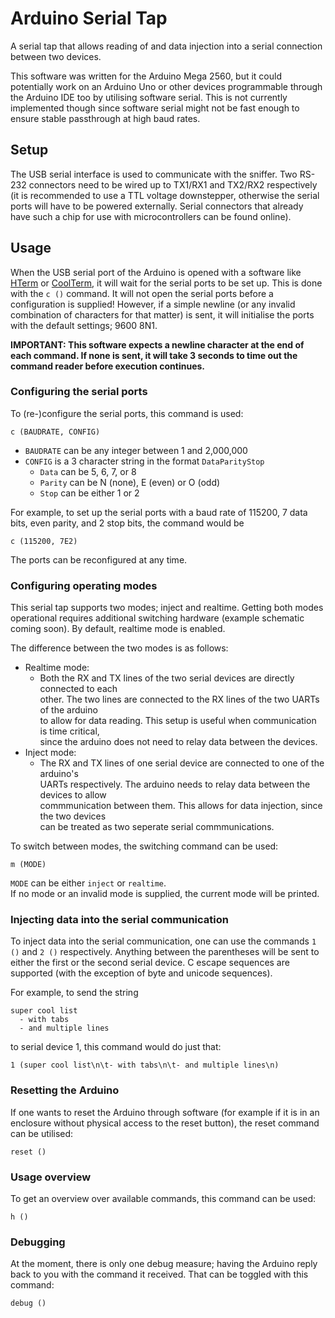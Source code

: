 # Arduino Serial Tap
A serial tap that allows reading of and data injection into a serial connection between two devices.

This software was written for the Arduino Mega 2560, but it could potentially work on an Arduino Uno or other devices programmable through the Arduino IDE 
too by utilising software serial. This is not currently implemented though since software serial might not be fast enough to ensure 
stable passthrough at high baud rates.

## Setup
The USB serial interface is used to communicate with the sniffer. Two RS-232 connectors need to be wired up to TX1/RX1 and TX2/RX2 respectively
(it is recommended to use a TTL voltage downstepper, otherwise the serial ports will have to be powered externally. Serial connectors that already have such
a chip for use with microcontrollers can be found online).

## Usage
When the USB serial port of the Arduino is opened with a software like [HTerm](https://www.der-hammer.info/pages/terminal.html) or [CoolTerm](https://freeware.the-meiers.org), it will wait for the
serial ports to be set up. This is done with the `c ()` command. It will not open the serial ports before a configuration is supplied! However, if a simple newline
(or any invalid combination of characters for that matter) is sent, it will initialise the ports with the default settings; 9600 8N1.

**IMPORTANT: This software expects a newline character at the end of each command. If none is sent, it will take 3 seconds to time out the
command reader before execution continues.**

### Configuring the serial ports
To (re-)configure the serial ports, this command is used:
```
c (BAUDRATE, CONFIG)
```
* `BAUDRATE` can be any integer between 1 and 2,000,000  
* `CONFIG` is a 3 character string in the format `DataParityStop`  
  * `Data` can be 5, 6, 7, or 8  
  * `Parity` can be N (none), E (even) or O (odd)  
  * `Stop` can be either 1 or 2

For example, to set up the serial ports with a baud rate of 115200, 7 data bits, even parity, and 2 stop bits, the command would be
```
c (115200, 7E2)
```
The ports can be reconfigured at any time.

### Configuring operating modes
This serial tap supports two modes; inject and realtime. Getting both modes operational
requires additional switching hardware (example schematic coming soon). By default,
realtime mode is enabled.

The difference between the two modes is as follows:
* Realtime mode:
  * Both the RX and TX lines of the two serial devices are directly connected to each  
  other. The two lines are connected to the RX lines of the two UARTs of the arduino  
  to allow for data reading. This setup is useful when communication is time critical,  
  since the arduino does not need to relay data between the devices.
* Inject mode:
  * The RX and TX lines of one serial device are connected to one of the arduino's  
  UARTs respectively. The arduino needs to relay data between the devices to allow  
  commmunication between them. This allows for data injection, since the two devices  
  can be treated as two seperate serial commmunications.

To switch between modes, the switching command can be used:
```
m (MODE)
```
`MODE` can be either `inject` or `realtime`.  
If no mode or an invalid mode is supplied, the current mode will be printed.

### Injecting data into the serial communication
To inject data into the serial communication, one can use the commands `1 ()` and `2 ()` respectively. Anything between the parentheses will be sent to either
the first or the second serial device. C escape sequences are supported (with the exception of byte and unicode sequences).

For example, to send the string 
```
super cool list
  - with tabs
  - and multiple lines
```
to serial device 1, this command would do just that:

```
1 (super cool list\n\t- with tabs\n\t- and multiple lines\n)
```

### Resetting the Arduino
If one wants to reset the Arduino through software (for example if it is in an enclosure without physical access to the reset button), the reset command can be utilised:
```
reset ()
```

### Usage overview
To get an overview over available commands, this command can be used:
```
h ()
```

### Debugging
At the moment, there is only one debug measure; having the Arduino reply back to you with the command it received. That can be toggled with this command:
```
debug ()
```
